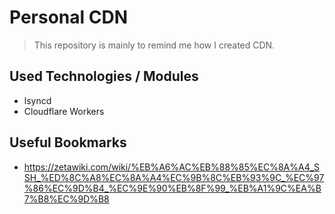 # Personal CDN 

> This repository is mainly to remind me how I created CDN. 

## Used Technologies / Modules
- lsyncd
- Cloudflare Workers 

## Useful Bookmarks 
- https://zetawiki.com/wiki/%EB%A6%AC%EB%88%85%EC%8A%A4_SSH_%ED%8C%A8%EC%8A%A4%EC%9B%8C%EB%93%9C_%EC%97%86%EC%9D%B4_%EC%9E%90%EB%8F%99_%EB%A1%9C%EA%B7%B8%EC%9D%B8
